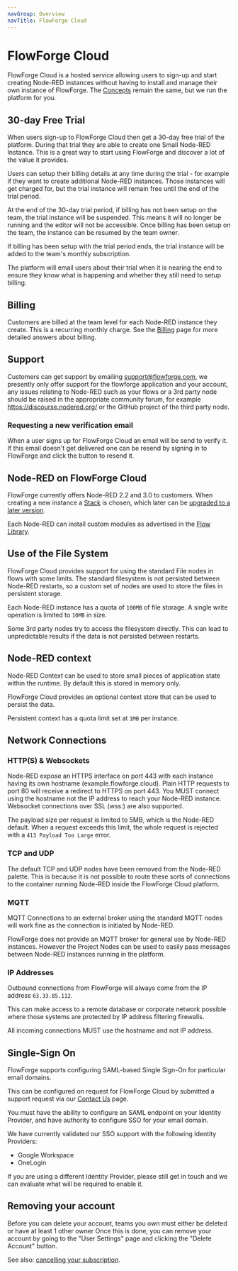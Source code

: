 ```yaml
---
navGroup: Overview
navTitle: FlowForge Cloud
---
```


# FlowForge Cloud

FlowForge Cloud is a hosted service allowing users to sign-up and start creating Node-RED instances without having to install and manage their own instance of FlowForge.
The [Concepts](../user/concepts.md) remain the same, but we run the platform for you.

## 30-day Free Trial

When users sign-up to FlowForge Cloud then get a 30-day free trial of the platform.
During that trial they are able to create one Small Node-RED Instance. This is a great
way to start using FlowForge and discover a lot of the value it provides.

Users can setup their billing details at any time during the trial - for example
if they want to create additional Node-RED instances. Those instances will get charged for,
but the trial instance will remain free until the end of the trial period.

At the end of the 30-day trial period, if billing has not been setup on the team,
the trial instance will be suspended. This means it will no longer be running and the
editor will not be accessible. Once billing has been setup on the team, the instance
can be resumed by the team owner.

If billing has been setup with the trial period ends, the trial instance will be
added to the team's monthly subscription.

The platform will email users about their trial when it is nearing the end to ensure
they know what is happening and whether they still need to setup billing.

## Billing

Customers are billed at the team level for each Node-RED instance they create. This is a recurring monthly charge.
See the [Billing](./billing.md) page for more detailed answers about billing.

## Support

Customers can get support by emailing support@flowforge.com, we presently only offer support for the flowforge application and your account, any issues relating to Node-RED such as your flows or a 3rd party node should be raised in the appropriate community forum, for example https://discourse.nodered.org/ or the GitHub project of the third party node.

### Requesting a new verification email

When a user signs up for FlowForge Cloud an email will be send to verify it.
If this email doesn't get delivered one can be resend by signing in to FlowForge
and click the button to resend it.

## Node-RED on FlowForge Cloud

FlowForge currently offers Node-RED 2.2 and 3.0 to customers. When creating a
new instance a [Stack](../user/concepts.md#project-stack) is chosen, which later
can be [upgraded to a later version](../user/changestack.md).

Each Node-RED can install custom modules as advertised in the [Flow Library](https://flows.nodered.org).

## Use of the File System

FlowForge Cloud provides support for using the standard File nodes in flows with
some limits. The standard filesystem is not persisted between Node-RED restarts,
so a custom set of nodes are used to store the files in persistent storage.

Each Node-RED instance has a quota of `100MB` of file storage. A single write operation is
limited to `10MB` in size.

Some 3rd party nodes try to access the filesystem directly. This can lead to
unpredictable results if the data is not persisted between restarts.

## Node-RED context

Node-RED Context can be used to store small pieces of application state within the
runtime. By default this is stored in memory only.

FlowForge Cloud provides an optional context store that can be used to persist
the data.

Persistent context has a quota limit set at `1MB` per instance.

## Network Connections

### HTTP(S) & Websockets

Node-RED expose an HTTPS interface on port 443 with each instance having its own hostname (example.flowforge.cloud). Plain HTTP requests to port 80 will receive a redirect to HTTPS on port 443.
You MUST connect using the hostname not the IP address to reach your Node-RED instance.
Websocket connections over SSL (wss:) are also supported.

The payload size per request is limited to 5MB, which is the Node-RED default.
When a request exceeds this limit, the whole request is rejected with a `413 Payload Too Large` error.

### TCP and UDP

The default TCP and UDP nodes have been removed from the Node-RED palette. This is
because it is not possible to route these sorts of connections to the container running
Node-RED inside the FlowForge Cloud platform.

### MQTT

MQTT Connections to an external broker using the standard MQTT nodes will work fine as the connection is initiated by Node-RED.

FlowForge does not provide an MQTT broker for general use by Node-RED instances. However the
Project Nodes can be used to easily pass messages between Node-RED instances running in the
platform.

### IP Addresses

Outbound connections from FlowForge will always come from the IP address `63.33.85.112`. 

This can make access to a remote database or corporate network possible where those systems are protected by IP address filtering firewalls. 

All incoming connections MUST use the hostname and not IP address.

## Single-Sign On

FlowForge supports configuring SAML-based Single Sign-On for particular email domains.

This can be configured on request for FlowForge Cloud by submitted a support request
via our [Contact Us](https://flowforge.com/contact-us/) page.

You must have the ability to configure an SAML endpoint on your Identity Provider,
and have authority to configure SSO for your email domain.

We have currently validated our SSO support with the following Identity Providers:

 - Google Workspace
 - OneLogin

If you are using a different Identity Provider, please still get in touch and we
can evaluate what will be required to enable it.

## Removing your account

Before you can delete your account, teams you own must either be deleted or have at least 1 other owner
Once this is done, you can remove your account by going to the "User Settings" page and clicking the "Delete Account" button.

See also: [cancelling your subscription](./billing.md#cancelling-your-subscription).